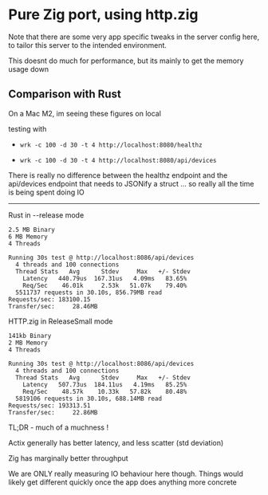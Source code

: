 # Pure Zig port, using http.zig

Note that there are some very app specific tweaks in the server config here, to tailor this server to the intended environment.

This doesnt do much for performance, but its mainly to get the memory usage down

## Comparison with Rust

On a Mac M2, im seeing these figures on local

testing with 

- `wrk -c 100 -d 30 -t 4 http://localhost:8080/healthz`

- `wrk -c 100 -d 30 -t 4 http://localhost:8080/api/devices`

There is really no difference between the healthz endpoint and the api/devices endpoint that needs to JSONify a struct ... so really all the time
is being spent doing IO


-----

Rust in --release mode

```
2.5 MB Binary
6 MB Memory
4 Threads

Running 30s test @ http://localhost:8086/api/devices
  4 threads and 100 connections
  Thread Stats   Avg      Stdev     Max   +/- Stdev
    Latency   440.79us  167.31us   4.09ms   83.65%
    Req/Sec    46.01k     2.53k   51.07k    79.40%
  5511737 requests in 30.10s, 856.79MB read
Requests/sec: 183100.15
Transfer/sec:     28.46MB
```

HTTP.zig in ReleaseSmall mode

```
141kb Binary
2 MB Memory
4 Threads

Running 30s test @ http://localhost:8086/api/devices
  4 threads and 100 connections
  Thread Stats   Avg      Stdev     Max   +/- Stdev
    Latency   507.73us  184.11us   4.19ms   85.25%
    Req/Sec    48.57k    10.33k   57.82k    80.48%
  5819106 requests in 30.10s, 688.14MB read
Requests/sec: 193313.51
Transfer/sec:     22.86MB
```

TL;DR - much of a muchness !

Actix generally has better latency, and less scatter (std deviation)

Zig has marginally better throughput

We are ONLY really measuring IO behaviour here though.  Things would likely get different quickly once the app does anything more concrete

